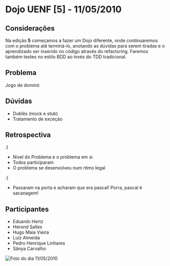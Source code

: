 Dojo UENF [5] - 11/05/2010
==========================

Considerações
-------------

Na edição **5** começamos a fazer um Dojo diferente, onde continuaremos com o
problema até terminá-lo, anotando as dúvidas para serem tiradas e o aprendizado
ser inserido no código através do refactoring. Faremos também testes no estilo
BDD ao invés do TDD tradicional.

Problema
--------

Jogo de dominó


Dúvidas
-------

* Dublês (mock e stub)
* Tratamento de exceção


Retrospectiva
-------------

:)

* Nível do Problema e o problema em si
* Todos participaram
* O problema se desenvolveu num ritmo legal


:(

* Passaram na porta e acharam que era pascal! Porra, pascal é sacanagem!


Participantes
-------------

* Eduardo Hertz
* Herond Salles
* Hugo Maia Vieira
* Luiz Almeida
* Pedro Henrique Linhares
* Sânya Carvalho

![Foto do dia 11/05/2010](http://farm2.static.flickr.com/1085/4605225430_3a7c23d5d9.jpg)

